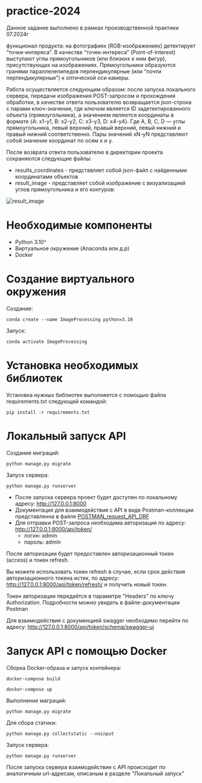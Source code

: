 # practice-2024
Данное задание выполнено в рамках производственной практики 07.2024г

функционал продукта: на фотографиях (RGB-изображениях) детектирует “точки-интереса”. В качестве “точек-интереса” (Point-of-Interest) выступают углы прямоугольников (или близких к ним фигур), присутствующих на изображениях. Прямоугольники образуются гранями параллелепипедов перпендикулярные (или “почти перпендикулярные”) к оптической оси камеры.

Работа осуществляется следующим образом: после запуска локального сервера, передачи изображения POST-запросом и прохождения обработки, в качестве ответа пользователю возвращается json-строка с парами ключ-значение, где ключом является ID задетектированного объекта (прямоугольника), а значением являются координаты в формате {A: x1-y1, B: x2-y2, C: x3-y3, D: x4-y4}. Где A, B, C, D — углы прямоугольника, левый верхний, правый верхний, левый нижний и правый нижний соответственно. Пары значений xN-yN представляют собой значение координат по осям х и у.

После возврата ответа пользователю в директории проекта сохраняются следующие файлы:
- results_coordinates - представляет собой json-файл с найденными координатами объектов
- result_image - представляет собой изображение с визуализацией углов прямоугольника и его контуров:

![result_image](https://github.com/user-attachments/assets/8db73f12-4cc8-429b-a7a4-1a878b4e8248)

# Необходимые компоненты
- Python 3.10^
- Виртуальное окружение (Anaconda или д.р)
- Docker

# Создание виртуального окружения
Создание:

```conda create --name ImageProcessing python=3.10```

Запуск:

```conda activate ImageProcessing```

# Установка необходимых библиотек

Установка нужных библиотек выполняется с помощью файла requirements.txt следующей командой:


```pip install -r requirements.txt```

# Локальный запуск API
Создание миграций:


```python manage.py migrate```


Запуск сервера:


```python manage.py runserver```


- После запуска сервера проект будет доступен по локальному адресу: http://127.0.0.1:8000
- Документация для взаимодействия с API в виде Postman-коллекции представленна в файле [POSTMAN_request_API_DRF](https://github.com/TwentyOn/practice-2024/blob/main/practice_pointDetector/imageProcessing_project/POSTMAN_request_API_DRF.postman_collection.json)
- Для отправки POST-запроса необходима авторизация по адресу: http://127.0.0.1:8000/api/token/
  - логин: admin
  - пароль: admin

После авторизации будет предоставлен авторизационный токен (access) и токен refresh. 

Вы можете использовать токен refresh в случае, если срок действия авторизационного токена истек, по адресу: http://127.0.0.1:8000/api/token/refresh/ и получить новый токен.

Токен авторизации передаётся в параметре "Headers" по ключу Authorization. Подробности можно увидеть в файле-документации Postman


Для взаимодействия с докуменцией swagger необходимо перейти по адресу: http://127.0.0.1:8000/api/token/schema/swagger-ui

# Запуск API с помощью Docker

Сборка Docker-образа и запуск контейнера:


```docker-compose build ``` 


```docker-compose up ```

Выполнение маграций:


``` python manage.py migrate ```

Для сбора статики:

```python manage.py collectstatic --noinput```


Запуск сервера:


```python manage.py runserver```

После запуска сервера взаимодействие с API происходит по аналогичным url-адресам, описаным в разделе "Локальный запуск"

